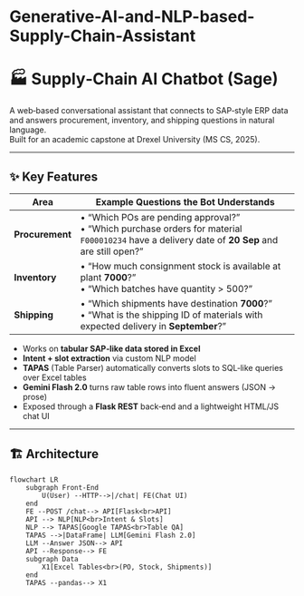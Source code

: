 # Generative-AI-and-NLP-based-Supply-Chain-Assistant

# 🏭 Supply‑Chain AI Chatbot (Sage)

A web‑based conversational assistant that connects to SAP‑style ERP data and answers procurement, inventory, and shipping questions in natural language.  
Built for an academic capstone at Drexel University (MS CS, 2025).

---

## ✨ Key Features
| Area | Example Questions the Bot Understands |
|------|---------------------------------------|
| **Procurement** | • “Which POs are pending approval?”<br>• “Which purchase orders for material `F000010234` have a delivery date of **20 Sep** and are still open?” |
| **Inventory** | • “How much consignment stock is available at plant **7000**?”<br>• “Which batches have quantity > 500?” |
| **Shipping** | • “Which shipments have destination **7000**?”<br>• “What is the shipping ID of materials with expected delivery in **September**?” |

* Works on **tabular SAP‑like data stored in Excel**  
* **Intent + slot extraction** via custom NLP model  
* **TAPAS** (Table Parser) automatically converts slots to SQL‑like queries over Excel tables  
* **Gemini Flash 2.0** turns raw table rows into fluent answers (JSON → prose)  
* Exposed through a **Flask REST** back‑end and a lightweight HTML/JS chat UI  

---

## 🏗️ Architecture

```mermaid
flowchart LR
    subgraph Front‑End
        U(User) --HTTP-->|/chat| FE(Chat UI)
    end
    FE --POST /chat--> API[Flask<br>API]
    API --> NLP[NLP<br>Intent & Slots]
    NLP --> TAPAS[Google TAPAS<br>Table QA]
    TAPAS -->|DataFrame| LLM[Gemini Flash 2.0]
    LLM --Answer JSON--> API
    API --Response--> FE
    subgraph Data
        X1[Excel Tables<br>(PO, Stock, Shipments)]
    end
    TAPAS --pandas--> X1
